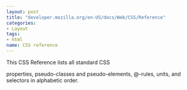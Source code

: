 ```yaml
---
layout: post
title: "developer.mozilla.org/en-US/docs/Web/CSS/Reference"
categories: 
- Layout
tags: 
- html
name: CSS reference
---
```


This CSS Reference lists all standard CSS
<!--break-->
properties, pseudo-classes and pseudo-elements, @-rules, units, and selectors in alphabetic order.
